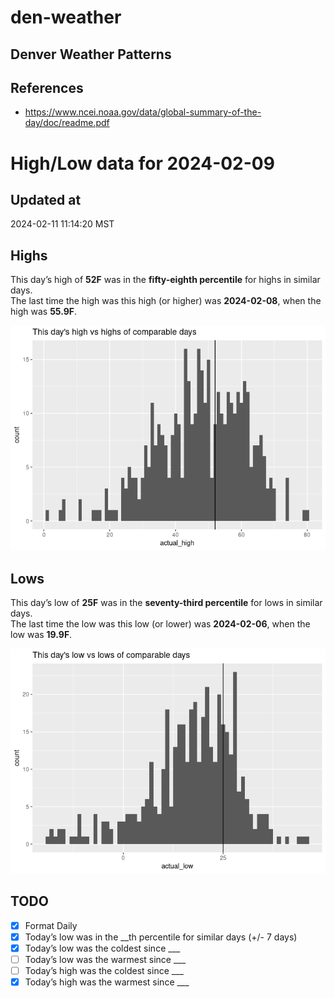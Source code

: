 # den-weather


## Denver Weather Patterns

## References

- <https://www.ncei.noaa.gov/data/global-summary-of-the-day/doc/readme.pdf>

# High/Low data for 2024-02-09

## Updated at

2024-02-11 11:14:20 MST

## Highs

This day’s high of **52F** was in the **fifty-eighth percentile** for
highs in similar days.  
The last time the high was this high (or higher) was **2024-02-08**,
when the high was **55.9F**.

![](readme_files/figure-commonmark/unnamed-chunk-4-1.png)

## Lows

This day’s low of **25F** was in the **seventy-third percentile** for
lows in similar days.  
The last time the low was this low (or lower) was **2024-02-06**, when
the low was **19.9F**.

![](readme_files/figure-commonmark/unnamed-chunk-6-1.png)

## TODO

- [x] Format Daily
- [x] Today’s low was in the \_\_th percentile for similar days (+/- 7
  days)
- [x] Today’s low was the coldest since \_\_\_
- [ ] Today’s low was the warmest since \_\_\_
- [ ] Today’s high was the coldest since \_\_\_
- [x] Today’s high was the warmest since \_\_\_

